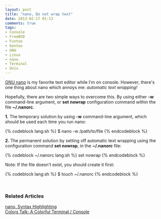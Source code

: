 ```yaml
---
layout: post
title: "nano, Do not wrap text"
date: 2013-02-17 01:13
comments: true
tags:
- Console
- FreeBSD
- Funtoo
- Gentoo
- GNU
- Linux
- nano
- Terminal
- Unix
---
```


[GNU nano](http://www.nano-editor.org/) is my favorite text editor while I'm on console. However, there's one thing about nano which annoys me: _automatic text wrapping!_

Hopefully, there are two simple ways to overcome this. By using either __-w__ command-line argument, or __set nowrap__ configuration command within the file __~/.nanorc__.

**1.** The temporary solution by using __-w__ command-line argument, which should be used each time you run nano:

{% codeblock lang:sh %}
$ nano -w /path/to/file
{% endcodeblock %}

**2.** The permanent solution by setting off automatic text wrapping using the configuration command __set nowrap__, in the __~/.nanorc__ file:

{% codeblock ~/.nanorc lang:sh %}
set nowrap
{% endcodeblock %}

Note: If the file doesn't exist, you should create it first:

{% codeblock lang:sh %}
$ touch ~/.nanorc
{% endcodeblock %}

<!-- more -->

<br/>

### Related Articles ###

[nano, Syntax Highlighting](/blog/2013/02/17/nano-syntax-highlighting/)  
[Colors Talk: A Colorful Terminal / Console](/blog/2013/03/03/colors-talk-a-colorful-terminal-console/)

